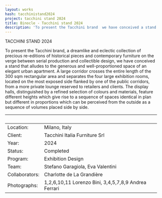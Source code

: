 ```yaml
---
layout: works
hash: tacchinistand2024
project: tacchini stand 2024
title: Binocle - Tacchini stand 2024
description: 'To present the Tacchini brand  we have conceived a stand that alludes to the generous and well-proportioned space of an elegant urban apartment'
---
```


TACCHINI STAND 2024

To present the Tacchini brand, a dreamlike and eclectic collection of precious re-editions of historical pieces and contemporary furniture on the verge between serial production and collectible design, we have conceived a stand that alludes to the generous and well-proportioned space of an elegant urban apartment. A large corridor crosses the entire length of the 300 sqm rectangular area and separates the four large exhibition rooms, located on the most exposed side flanked by one of the public corridors, from a more private lounge reserved to retailers and clients. The display halls, distinguished by a refined selection of colours and materials, feature different heights which give rise to a sequence of spaces identical in plan but different in proportions which can be perceived from the outside as a sequence of volumes placed side by side.

|&nbsp;|&nbsp;|
|:----------|:---------------|
|Location:|Milano, Italy|
|Client:|Tacchini Italia Furniture Srl|
|Year:|2024|
|Status:|Completed|
|Program:|Exhibition Design|
|Team:|Stefano Garagiola, Eva Valentini|
|Collaborators:|Charlotte de La Grandière|
|Photographs:|1,2,6,10,11 Lorenzo Bini, 3,4,5,7,8,9 Andrea Ferrari|
